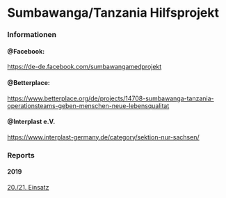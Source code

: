 # Sumbawanga/Tanzania Hilfsprojekt

### Informationen
#### @Facebook:
https://de-de.facebook.com/sumbawangamedprojekt

#### @Betterplace:
https://www.betterplace.org/de/projects/14708-sumbawanga-tanzania-operationsteams-geben-menschen-neue-lebensqualitat

#### @Interplast e.V.
https://www.interplast-germany.de/category/sektion-nur-sachsen/

### Reports

#### 2019
[20./21. Einsatz](Reports/2019/20_21.md) 
